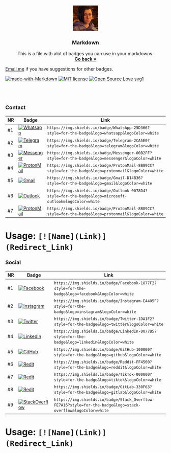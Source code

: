 <br />
<p align="center">
  <a href="https://github.com/Dark-LYNN/Dark-LYNN/Markdown">
    <img src="Image.png" alt="Logo" width="80" height="80">
  </a>

  <h3 align="center">Markdown</h3>

  <p align="center">
    This is a file with alot of badges you can use in your markdowns.
    <br />
    <a href="https://github.com/Dark-LYNN/Dark-LYNN/blob/main/Markdown/"><strong>Go back »</strong></a>
    <br />
  </p>
  
[Email me](https://mail.google.com/mail/?view=cm&fs=1&to=botdevlynn@gmail.com&su=[contact%20using%20github]) if you have suggestions for other badges.

  [![made-with-Markdown](https://img.shields.io/badge/Made%20with-Markdown-1f425f.svg)](https://github.com/Dark-LYNN/Dark-LYNN/)
  [![MIT license](https://img.shields.io/badge/License-MIT-informational.svg)](https://github.com/Dark-LYNN/Dark-LYNN/)
  [![Open Source Love svg1](https://badges.frapsoft.com/os/v1/open-source.svg?v=103)](https://github.com/ellerbrock/open-source-badges/)

<br> </br>

### Contact

NR | Badge | Link
---|-------|-----|
#1 | [![Whatsapp](https://img.shields.io/badge/WhatsApp-25D366?style=for-the-badge&logo=whatsapp&logoColor=white)](https://github.com/Dark-LYNN/Dark-LYNN/blob/main/Markdown/Badges.md) | `https://img.shields.io/badge/WhatsApp-25D366?style=for-the-badge&logo=whatsapp&logoColor=white` |
#2 | [![Telegram](https://img.shields.io/badge/Telegram-2CA5E0?style=for-the-badge&logo=telegram&logoColor=white)](https://github.com/Dark-LYNN/Dark-LYNN/blob/main/Markdown/Badges.md) | `https://img.shields.io/badge/Telegram-2CA5E0?style=for-the-badge&logo=telegram&logoColor=white` |
#3 | [![Messenger](https://img.shields.io/badge/Messenger-00B2FF?style=for-the-badge&logo=messenger&logoColor=white)](https://github.com/Dark-LYNN/Dark-LYNN/blob/main/Markdown/Badges.md) | `https://img.shields.io/badge/Messenger-00B2FF?style=for-the-badge&logo=messenger&logoColor=white` |
#4 | [![ProtonMail](https://img.shields.io/badge/ProtonMail-8B89CC?style=for-the-badge&logo=protonmail&logoColor=white)](https://github.com/Dark-LYNN/Dark-LYNN/blob/main/Markdown/Badges.md) | `https://img.shields.io/badge/ProtonMail-8B89CC?style=for-the-badge&logo=protonmail&logoColor=white` |
#5 | [![Gmail](https://img.shields.io/badge/Gmail-D14836?style=for-the-badge&logo=gmail&logoColor=white)](https://github.com/Dark-LYNN/Dark-LYNN/blob/main/Markdown/Badges.md) | `https://img.shields.io/badge/Gmail-D14836?style=for-the-badge&logo=gmail&logoColor=white` |
#6 | [![Outlook](https://img.shields.io/badge/Outlook-0078D4?style=for-the-badge&logo=microsoft-outlook&logoColor=white)](https://github.com/Dark-LYNN/Dark-LYNN/blob/main/Markdown/Badges.md) | `https://img.shields.io/badge/Outlook-0078D4?style=for-the-badge&logo=microsoft-outlook&logoColor=white` |
#7 | [![ProtonMail](https://img.shields.io/badge/ProtonMail-8B89CC?style=for-the-badge&logo=protonmail&logoColor=white)](https://github.com/Dark-LYNN/Dark-LYNN/blob/main/Markdown/Badges.md) | `https://img.shields.io/badge/ProtonMail-8B89CC?style=for-the-badge&logo=protonmail&logoColor=white` |
# Usage: `[![Name](Link)](Redirect_Link)`

### Social

NR | Badge | Link
---|-------|-----|
#1 | [![Facebook](https://img.shields.io/badge/Facebook-1877F2?style=for-the-badge&logo=facebook&logoColor=white)](https://github.com/Dark-LYNN/Dark-LYNN/blob/main/Markdown/Badges.md) | `https://img.shields.io/badge/Facebook-1877F2?style=for-the-badge&logo=facebook&logoColor=white` |
#2 | [![Instagram](https://img.shields.io/badge/Instagram-E4405F?style=for-the-badge&logo=instagram&logoColor=white)](https://github.com/Dark-LYNN/Dark-LYNN/blob/main/Markdown/Badges.md) | `https://img.shields.io/badge/Instagram-E4405F?style=for-the-badge&logo=instagram&logoColor=white` |
#3 | [![Twitter](https://img.shields.io/badge/Twitter-1DA1F2?style=for-the-badge&logo=twitter&logoColor=white)](https://github.com/Dark-LYNN/Dark-LYNN/blob/main/Markdown/Badges.md) | `https://img.shields.io/badge/Twitter-1DA1F2?style=for-the-badge&logo=twitter&logoColor=white` |
#4 | [![LinkedIn](https://img.shields.io/badge/LinkedIn-0077B5?style=for-the-badge&logo=linkedin&logoColor=white)](https://github.com/Dark-LYNN/Dark-LYNN/blob/main/Markdown/Badges.md) | `https://img.shields.io/badge/LinkedIn-0077B5?style=for-the-badge&logo=linkedin&logoColor=white` |
#5 | [![GitHub](https://img.shields.io/badge/GitHub-100000?style=for-the-badge&logo=github&logoColor=white)](https://github.com/Dark-LYNN/Dark-LYNN/blob/main/Markdown/Badges.md) | `https://img.shields.io/badge/GitHub-100000?style=for-the-badge&logo=github&logoColor=white` |
#6 | [![Redit](https://img.shields.io/badge/Reddit-FF4500?style=for-the-badge&logo=reddit&logoColor=white)](https://github.com/Dark-LYNN/Dark-LYNN/blob/main/Markdown/Badges.md) | `https://img.shields.io/badge/Reddit-FF4500?style=for-the-badge&logo=reddit&logoColor=white` |
#7 | [![Redit](https://img.shields.io/badge/TikTok-000000?style=for-the-badge&logo=tiktok&logoColor=white)](https://github.com/Dark-LYNN/Dark-LYNN/blob/main/Markdown/Badges.md) | `https://img.shields.io/badge/TikTok-000000?style=for-the-badge&logo=tiktok&logoColor=white` |
#8 | [![Redit](https://img.shields.io/badge/GitLab-330F63?style=for-the-badge&logo=gitlab&logoColor=white)](https://github.com/Dark-LYNN/Dark-LYNN/blob/main/Markdown/Badges.md) | `https://img.shields.io/badge/GitLab-330F63?style=for-the-badge&logo=gitlab&logoColor=white` |
#9 | [![StackOverflow](https://img.shields.io/badge/Stack_Overflow-FE7A16?style=for-the-badge&logo=stack-overflow&logoColor=white)](https://github.com/Dark-LYNN/Dark-LYNN/blob/main/Markdown/Badges.md) | `https://img.shields.io/badge/Stack_Overflow-FE7A16?style=for-the-badge&logo=stack-overflow&logoColor=white` |
# Usage: `[![Name](Link)](Redirect_Link)`
